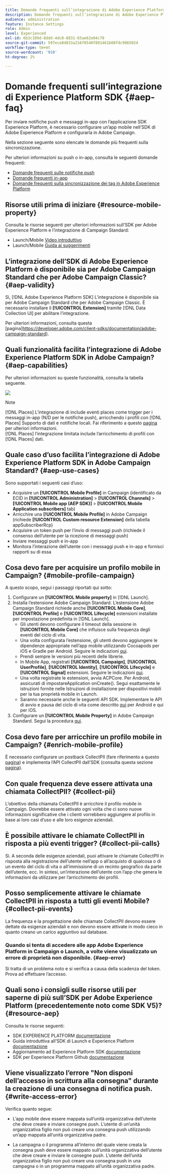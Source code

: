 ```yaml
---
title: Domande frequenti sull’integrazione di Adobe Experience Platform SDK e Adobe Campaign
description: Domande frequenti sull’integrazione di Adobe Experience Platform SDK e Adobe Campaign
audience: administration
feature: Instance Settings
role: Admin
level: Experienced
exl-id: 6b3c189d-8ddd-4dc0-8831-65ae62e04c70
source-git-commit: 597ece8d833a216f0540f801461b08fdc9865024
workflow-type: tm+mt
source-wordcount: '910'
ht-degree: 2%

---
```


# Domande frequenti sull’integrazione di Experience Platform SDK {#aep-faq}

Per inviare notifiche push e messaggi in-app con l’applicazione SDK Experience Platform, è necessario configurare un’app mobile nell’SDK di Adobe Experience Platform e configurarla in Adobe Campaign.

Nella sezione seguente sono elencate le domande più frequenti sulla sincronizzazione.

Per ulteriori informazioni su push o in-app, consulta le seguenti domande frequenti:

* [Domande frequenti sulle notifiche push](../../channels/using/about-push-notifications.md#push-faq)
* [Domande frequenti in-app](../../channels/using/in-app-faq.md)
* [Domande frequenti sulla sincronizzazione dei tag in Adobe Experience Platform](../../administration/using/syncwithlaunch-faq.md)

## Risorse utili prima di iniziare {#resource-mobile-property}

Consulta le risorse seguenti per ulteriori informazioni sull’SDK per Adobe Experience Platform e l’integrazione di Campaign Standard:

* Launch/Mobile [Video introduttivo](https://www.adobe.com/experience-platform/launch.html#acpl-mobile-video)
* Launch/Mobile [Guida ai suggerimenti](https://www.adobe.com/content/dam/dx/us/en/products/experience-platform/launch-tag-manager/pdfs/adobe-cloud-platform-launch-tips-and-tricks-sheet.pdf)

## L’integrazione dell’SDK di Adobe Experience Platform è disponibile sia per Adobe Campaign Standard che per Adobe Campaign Classic? {#aep-validity}

Sì, [!DNL Adobe Experience Platform SDK] L’integrazione è disponibile sia per Adobe Campaign Standard che per Adobe Campaign Classic. È necessario installare il **[!UICONTROL Extension]** tramite [!DNL Data Collection UI] per abilitare l’integrazione.

Per ulteriori informazioni, consulta questa [pagina]https://developer.adobe.com/client-sdks/documentation/adobe-campaign-standard).

## Quali funzionalità facilita l’integrazione di Adobe Experience Platform SDK in Adobe Campaign? {#aep-capabilities}

Per ulteriori informazioni su queste funzionalità, consulta la tabella seguente.

![](assets/faq.png)

>[!NOTE]
>
>[!DNL Places] L’integrazione di include eventi places come trigger per i messaggi in-app (N/D per le notifiche push), arricchendo i profili con [!DNL Places] Supporto di dati e notifiche locali. Fai riferimento a questo [pagina](../../channels/using/preparing-and-sending-an-in-app-message.md) per ulteriori informazioni. <br>[!DNL Places] l’integrazione limitata include l’arricchimento di profili con [!DNL Places] dati.

## Quale caso d’uso facilita l’integrazione di Adobe Experience Platform SDK in Adobe Campaign Standard? {#aep-use-cases}

Sono supportati i seguenti casi d’uso:

* Acquisire un **[!UICONTROL Mobile Profile]** in Campaign (identificato da ECID in **[!UICONTROL Administration]** > **[!UICONTROL Channels]** > **[!UICONTROL Mobile app (AEP SDK)]** > **[!UICONTROL Mobile Application subscribers]** tab)
* Arricchire una **[!UICONTROL Mobile Profile]** in Adobe Campaign (richiede **[!UICONTROL Custom resource Extension]** della tabella appSubscriberRcp)
* Acquisire un token push per l’invio di messaggi push (richiede il consenso dell’utente per la ricezione di messaggi push)
* Inviare messaggi push e in-app
* Monitora l’interazione dell’utente con i messaggi push e in-app e fornisci rapporti su di essa

## Cosa devo fare per acquisire un profilo mobile in Campaign? {#mobile-profile-campaign}

A questo scopo, segui i passaggi riportati qui sotto:

1. Configurare un **[!UICONTROL Mobile property]** in [!DNL Launch].
1. Installa l’estensione Adobe Campaign Standard. L’estensione Adobe Campaign Standard richiede anche **[!UICONTROL Mobile Core]**, **[!UICONTROL Profile]** e **[!UICONTROL Lifecycle]** estensioni installate per impostazione predefinita in [!DNL Launch].
   * Gli utenti devono configurare il timeout della sessione in **[!UICONTROL Mobile Core]** che influisce sulla frequenza degli eventi del ciclo di vita.
   * Una volta configurata l’estensione, gli utenti devono aggiungere le dipendenze appropriate nell’app mobile utilizzando Cocoapods per iOS e Gradle per Android. Seguire le indicazioni [qui](https://developer.adobe.com/client-sdks/documentation/adobe-campaign-standard).
   * Prendi sempre le versioni più recenti delle librerie.
   * In Mobile App, registrati **[!UICONTROL Campaign]**, **[!UICONTROL UserProfile]**, **[!UICONTROL Identity]**, **[!UICONTROL Lifecycle]** e **[!UICONTROL Signal]** estensioni. Seguire le indicazioni [qui](https://developer.adobe.com/client-sdks/documentation/adobe-campaign-standard/#register-the-campaign-standard-extension-with-mobile-core).
   * Una volta registrate le estensioni, avvia ACPCore. Per Android, assicurati di impostareApplication onCreate(). Segui esattamente le istruzioni fornite nelle Istruzioni di installazione per dispositivi mobili per la tua proprietà mobile in Launch.
   * Saranno necessarie anche le seguenti API SDK. Implementare le API di avvio e pausa del ciclo di vita come descritto [qui](https://developer.adobe.com/client-sdks/documentation/mobile-core/lifecycle/android) per Android e qui per iOS.
1. Configurare un **[!UICONTROL Mobile Property]** in Adobe Campaign Standard. Segui la procedura [qui](../../administration/using/configuring-a-mobile-application.md#channel-specific-config).

## Cosa devo fare per arricchire un profilo mobile in Campaign? {#enrich-mobile-profile}

È necessario configurare un postback CollectPII (fare riferimento a questo [pagina](../../administration/using/configuring-rules-launch.md#pii-postback)) e implementa l’API CollectPII dall’SDK (consulta questa sezione [pagina](https://developer.adobe.com/client-sdks/documentation/mobile-core/api-reference)).

## Con quale frequenza deve essere attivata una chiamata CollectPII? {#collect-pii}

L’obiettivo della chiamata CollectPII è arricchire il profilo mobile in Campaign. Dovrebbe essere attivato ogni volta che ci sono nuove informazioni significative che i clienti vorrebbero aggiungere al profilo in base ai loro casi d’uso e alle loro esigenze aziendali.

## È possibile attivare le chiamate CollectPII in risposta a più eventi trigger? {#collect-pii-calls}

Sì. A seconda delle esigenze aziendali, puoi attivare le chiamate CollectPII in risposta alla registrazione dell’utente nell’app o all’acquisto di qualcosa o di un evento del ciclo di vita o all’immissione di un recinto geografico da parte dell’utente, ecc. In sintesi, un’interazione dell’utente con l’app che genera le informazioni da utilizzare per l’arricchimento dei profili.

## Posso semplicemente attivare le chiamate CollectPII in risposta a tutti gli eventi Mobile? {#collect-pii-events}

La frequenza e la progettazione delle chiamate CollectPII devono essere dettate da esigenze aziendali e non devono essere attivate in modo cieco in quanto creano un carico aggiuntivo sul database.

### Quando si tenta di accedere alle app Adobe Experience Platform in Campaign o Launch, a volte viene visualizzato un errore di proprietà non disponibile. {#aep-error}

Si tratta di un problema noto e si verifica a causa della scadenza del token. Prova ad effettuare l’accesso.

## Quali sono i consigli sulle risorse utili per saperne di più sull’SDK per Adobe Experience Platform (precedentemente noto come SDK V5)?{#resource-aep}

Consulta le risorse seguenti:

* SDK EXPERIENCE PLATFORM [documentazione](https://developer.adobe.com/client-sdks/documentation/)
* Guida introduttiva all’SDK di Launch e Experience Platform [documentazione](https://developer.adobe.com/client-sdks/documentation/getting-started/create-a-mobile-property/)
* Aggiornamento ad Experience Platform SDK [documentazione](https://developer.adobe.com/client-sdks/documentation/upgrade-platform-sdks)
* SDK per Experience Platform Github [documentazione](https://github.com/Adobe-Marketing-Cloud/acp-sdks/)

## Viene visualizzato l’errore &quot;Non disponi dell’accesso in scrittura alla consegna&quot; durante la creazione di una consegna di notifica push. {#write-access-error}

Verifica quanto segue:

* L’app mobile deve essere mappata sull’unità organizzativa dell’utente che deve creare e inviare consegne push. L’utente di un’unità organizzativa figlio non può creare una consegna push utilizzando un’app mappata all’unità organizzativa padre.

* La campagna o il programma all’interno del quale viene creata la consegna push deve essere mappato sull’unità organizzativa dell’utente che deve creare e inviare le consegne push. L’utente dell’unità organizzativa figlio non può creare una consegna push in una campagna o in un programma mappato all’unità organizzativa padre.
